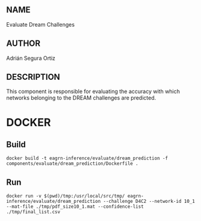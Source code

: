 ## NAME

Evaluate Dream Challenges

## AUTHOR

Adrián Segura Ortiz

## DESCRIPTION

This component is responsible for evaluating the accuracy with which networks belonging to the DREAM challenges are predicted.

# DOCKER

## Build

```
docker build -t eagrn-inference/evaluate/dream_prediction -f components/evaluate/dream_prediction/Dockerfile .
```

## Run

```
docker run -v $(pwd)/tmp:/usr/local/src/tmp/ eagrn-inference/evaluate/dream_prediction --challenge D4C2 --network-id 10_1 --mat-file ./tmp/pdf_size10_1.mat --confidence-list ./tmp/final_list.csv
```
